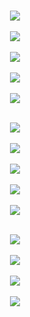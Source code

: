 <div align="center">

<a href="https://www.reddit.com/user/infinitivewitch"><br /><img src="https://img.shields.io/badge/Reddit-infinitivewitch-FF4500.svg?style=for-the-badge&logo=Reddit&logoColor=white" /><br /></a>
<a href="https://anilist.co/user/infinitivewitch"><br /><img src="https://img.shields.io/badge/AniList-infinitivewitch-02A9FF.svg?style=for-the-badge&logo=AniList&logoColor=white" /><br /></a>
<a href="https://discordapp.com/users/1088800006959530056"><br /><img src="https://img.shields.io/badge/Discord-infinitivewitch%235530-5865F2.svg?style=for-the-badge&logo=Discord&logoColor=white" /><br /></a>
<a href="https://matrix.to/#/@infinitivewitch:fedora.im"><br /><img src="https://img.shields.io/badge/Matrix-%40infinitivewitch%3Afedora.im-000000.svg?style=for-the-badge&logo=Matrix&logoColor=white" /><br /></a>
<a href="https://fe.disroot.org/@infinitivewitch"><br /><img src="https://img.shields.io/badge/Akkoma-%40infinitivewitch%40fe.disroot.org-FBA457.svg?style=for-the-badge&logo=Pleroma&logoColor=white" /><br /></a>

<a href="https://gitlab.gnome.org/infinitivewitch"><br /><img src="https://img.shields.io/badge/GNOME-infinitivewitch-4A86CF.svg?style=for-the-badge&logo=GNOME&logoColor=white" /><br /></a>
<a href="https://gitlab.com/infinitivewitch"><br /><img src="https://img.shields.io/badge/GitLab-infinitivewitch-FC6D26.svg?style=for-the-badge&logo=GitLab&logoColor=white" /><br /></a>
<a href="https://github.com/infinitivewitch"><br /><img src="https://img.shields.io/badge/GitHub-infinitivewitch-181717.svg?style=for-the-badge&logo=GitHub&logoColor=white" /><br /></a>
<a href="https://git.disroot.org/infinitivewitch"><br /><img src="https://img.shields.io/badge/Forgejo-infinitivewitch-50162D.svg?style=for-the-badge&logo=Disroot&logoColor=white" /><br /></a>
<a href="https://codeberg.org/infinitivewitch"><br /><img src="https://img.shields.io/badge/Codeberg-infinitivewitch-2185D0.svg?style=for-the-badge&logo=Codeberg&logoColor=white" /><br /></a>

<a href="https://ko-fi.com/infinitivewitch"><br /><img src="https://img.shields.io/badge/Kofi-infinitivewitch-FF5E5B.svg?style=for-the-badge&logo=Ko-fi&logoColor=white" /><br /></a>
<a href="https://patreon.com/InfinitiveWitch"><br /><img src="https://img.shields.io/badge/Patreon-InfinitiveWitch-FF424D.svg?style=for-the-badge&logo=Patreon&logoColor=white" /><br /></a>
<a href="https://liberapay.com/infinitivewitch"><br /><img src="https://img.shields.io/badge/Liberapay-infinitivewitch-F6C915.svg?style=for-the-badge&logo=Liberapay&logoColor=white" /><br /></a>
<a href="https://github.com/sponsors/infinitivewitch"><br /><img src="https://img.shields.io/badge/GitHub%20Sponsors-infinitivewitch-EA4AAA.svg?style=for-the-badge&logo=GitHub-Sponsors&logoColor=white" /><br /></a>

</div>